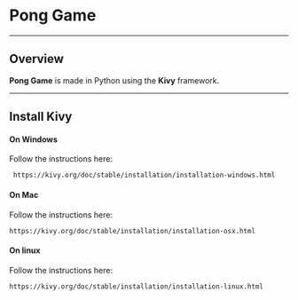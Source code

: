 # Pong Game

***
## Overview
**Pong Game** is made in Python using the **Kivy** framework. 
***
## Install Kivy

#### On Windows
Follow the instructions here:
```
 https://kivy.org/doc/stable/installation/installation-windows.html
```

#### On Mac
Follow the instructions here:
```
https://kivy.org/doc/stable/installation/installation-osx.html
```

#### On linux
Follow the instructions here:
```
https://kivy.org/doc/stable/installation/installation-linux.html
```
